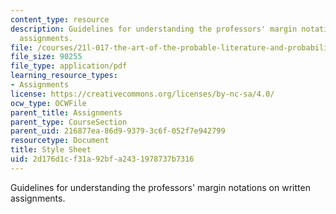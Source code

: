 ```yaml
---
content_type: resource
description: Guidelines for understanding the professors' margin notations on written
  assignments.
file: /courses/21l-017-the-art-of-the-probable-literature-and-probability-spring-2008/2d176d1cf31a92bfa2431978737b7316_kibel_stylesheet.pdf
file_size: 90255
file_type: application/pdf
learning_resource_types:
- Assignments
license: https://creativecommons.org/licenses/by-nc-sa/4.0/
ocw_type: OCWFile
parent_title: Assignments
parent_type: CourseSection
parent_uid: 216877ea-86d9-9379-3c6f-052f7e942799
resourcetype: Document
title: Style Sheet
uid: 2d176d1c-f31a-92bf-a243-1978737b7316
---
```

Guidelines for understanding the professors' margin notations on written assignments.